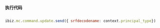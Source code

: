 <p class="panel-title"><b>执行代码</b></p>

```javascript

ibiz.mc.command.update.send({ srfdecodename: context.principal_type})
```
